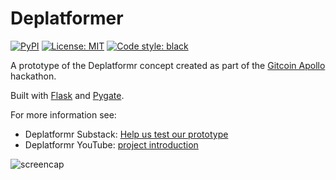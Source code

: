 # Deplatformer

[![PyPI](https://img.shields.io/pypi/v/deplatformer_webapp)](https://pypi.org/project/deplatformer-webapp/)
[![License: MIT](https://img.shields.io/pypi/l/deplatformer_webapp)]()
[![Code style: black](https://img.shields.io/badge/code%20style-black-000000.svg)](https://github.com/psf/black)

A prototype of the Deplatformr concept created as part of the [Gitcoin Apollo](https://gitcoin.co/hackathon/filecoin/) hackathon.

Built with [Flask](https://palletsprojects.com/p/flask/) and [Pygate](https://pygate.tech).

For more information see:

* Deplatformr Substack: [Help us test our prototype](https://deplatformr.substack.com/p/help-us-test-our-prototype)
* Deplatformr YouTube: [project introduction](https://youtu.be/-jfq4FYopNM)

![screencap](deplatformr/static/sample_data/deplatformr-prototype.png)
